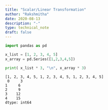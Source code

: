 ```yaml
---
title: "Scalar/Linear Transformation"
author: "Rakshmitha"
date: 2020-08-13
description: "-"
type: technical_note
draft: false
---
```


```python
import pandas as pd
```


```python
x_list = [1, 2, 3, 4, 5]
x_array = pd.Series([1,2,3,4,5])
```


```python
print( x_list * 3, "\n", x_array * 3) 
```

    [1, 2, 3, 4, 5, 1, 2, 3, 4, 5, 1, 2, 3, 4, 5] 
     0     3
    1     6
    2     9
    3    12
    4    15
    dtype: int64



```python

```
